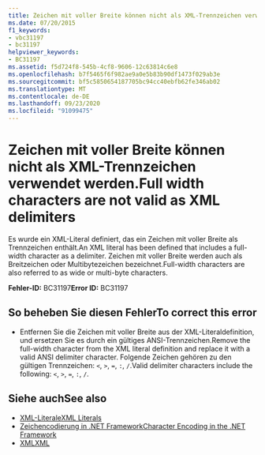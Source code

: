 ```yaml
---
title: Zeichen mit voller Breite können nicht als XML-Trennzeichen verwendet werden.
ms.date: 07/20/2015
f1_keywords:
- vbc31197
- bc31197
helpviewer_keywords:
- BC31197
ms.assetid: f5d724f8-545b-4cf8-9606-12c63814c6e8
ms.openlocfilehash: b7f5465f6f982ae9a0e5b83b90df1473f029ab3e
ms.sourcegitcommit: bf5c5850654187705bc94cc40ebfb62fe346ab02
ms.translationtype: MT
ms.contentlocale: de-DE
ms.lasthandoff: 09/23/2020
ms.locfileid: "91099475"
---
```

# <a name="full-width-characters-are-not-valid-as-xml-delimiters"></a><span data-ttu-id="0128f-102">Zeichen mit voller Breite können nicht als XML-Trennzeichen verwendet werden.</span><span class="sxs-lookup"><span data-stu-id="0128f-102">Full width characters are not valid as XML delimiters</span></span>

<span data-ttu-id="0128f-103">Es wurde ein XML-Literal definiert, das ein Zeichen mit voller Breite als Trennzeichen enthält.</span><span class="sxs-lookup"><span data-stu-id="0128f-103">An XML literal has been defined that includes a full-width character as a delimiter.</span></span> <span data-ttu-id="0128f-104">Zeichen mit voller Breite werden auch als Breitzeichen oder Multibytezeichen bezeichnet.</span><span class="sxs-lookup"><span data-stu-id="0128f-104">Full-width characters are also referred to as wide or multi-byte characters.</span></span>  
  
 <span data-ttu-id="0128f-105">**Fehler-ID:** BC31197</span><span class="sxs-lookup"><span data-stu-id="0128f-105">**Error ID:** BC31197</span></span>  
  
## <a name="to-correct-this-error"></a><span data-ttu-id="0128f-106">So beheben Sie diesen Fehler</span><span class="sxs-lookup"><span data-stu-id="0128f-106">To correct this error</span></span>  
  
- <span data-ttu-id="0128f-107">Entfernen Sie die Zeichen mit voller Breite aus der XML-Literaldefinition, und ersetzen Sie es durch ein gültiges ANSI-Trennzeichen.</span><span class="sxs-lookup"><span data-stu-id="0128f-107">Remove the full-width character from the XML literal definition and replace it with a valid ANSI delimiter character.</span></span> <span data-ttu-id="0128f-108">Folgende Zeichen gehören zu den gültigen Trennzeichen: `<`, `>`, `=`, `:`, `/`.</span><span class="sxs-lookup"><span data-stu-id="0128f-108">Valid delimiter characters include the following: `<`, `>`, `=`, `:`, `/`.</span></span>  
  
## <a name="see-also"></a><span data-ttu-id="0128f-109">Siehe auch</span><span class="sxs-lookup"><span data-stu-id="0128f-109">See also</span></span>

- [<span data-ttu-id="0128f-110">XML-Literale</span><span class="sxs-lookup"><span data-stu-id="0128f-110">XML Literals</span></span>](../language-reference/xml-literals/index.md)
- [<span data-ttu-id="0128f-111">Zeichencodierung in .NET Framework</span><span class="sxs-lookup"><span data-stu-id="0128f-111">Character Encoding in the .NET Framework</span></span>](../../standard/base-types/character-encoding.md)
- [<span data-ttu-id="0128f-112">XML</span><span class="sxs-lookup"><span data-stu-id="0128f-112">XML</span></span>](../programming-guide/language-features/xml/index.md)
